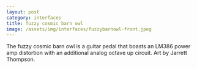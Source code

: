 ```yaml
---
layout: post
category: interfaces
title: fuzzy cosmic barn owl
image: /assets/img/interfaces/fuzzybarnowl-front.jpeg
---
```


The fuzzy cosmic barn owl is a guitar pedal that boasts an LM386 power amp distortion with an additional analog octave up circuit.
Art by Jarrett Thompson. 